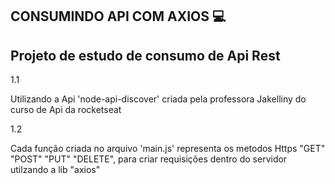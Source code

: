 ## CONSUMINDO API COM AXIOS 💻

## Projeto de estudo de consumo de Api Rest

1.1

Utilizando a Api 'node-api-discover' criada pela professora Jakelliny do curso de Api da rocketseat

1.2 

Cada função criada no arquivo 'main.js' representa os metodos Https "GET" "POST" "PUT" "DELETE", para criar requisições dentro do servidor utilzando a lib "axios"





